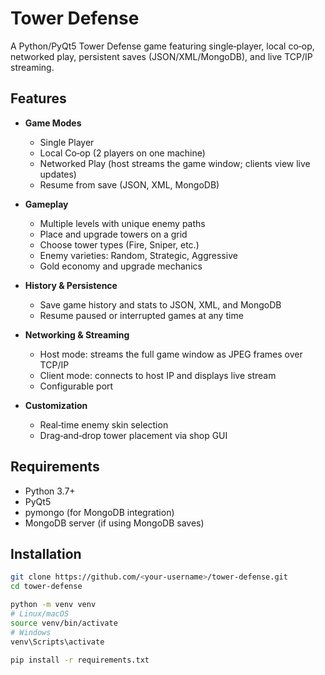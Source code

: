 # Tower Defense

A Python/PyQt5 Tower Defense game featuring single‑player, local co‑op, networked play, persistent saves (JSON/XML/MongoDB), and live TCP/IP streaming.

## Features

- **Game Modes**  
  - Single Player  
  - Local Co‑op (2 players on one machine)  
  - Networked Play (host streams the game window; clients view live updates)  
  - Resume from save (JSON, XML, MongoDB)

- **Gameplay**  
  - Multiple levels with unique enemy paths  
  - Place and upgrade towers on a grid  
  - Choose tower types (Fire, Sniper, etc.)  
  - Enemy varieties: Random, Strategic, Aggressive  
  - Gold economy and upgrade mechanics

- **History & Persistence**  
  - Save game history and stats to JSON, XML, and MongoDB  
  - Resume paused or interrupted games at any time

- **Networking & Streaming**  
  - Host mode: streams the full game window as JPEG frames over TCP/IP  
  - Client mode: connects to host IP and displays live stream  
  - Configurable port

- **Customization**  
  - Real‑time enemy skin selection  
  - Drag‑and‑drop tower placement via shop GUI

## Requirements

- Python 3.7+  
- PyQt5  
- pymongo (for MongoDB integration)  
- MongoDB server (if using MongoDB saves)

## Installation

```bash
git clone https://github.com/<your‑username>/tower-defense.git
cd tower-defense

python -m venv venv
# Linux/macOS
source venv/bin/activate
# Windows
venv\Scripts\activate

pip install -r requirements.txt

